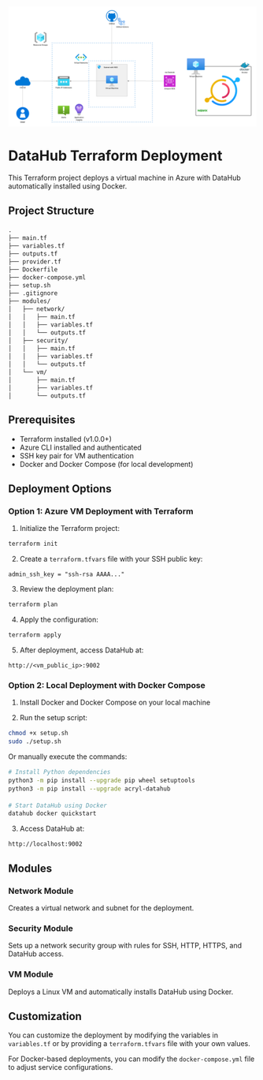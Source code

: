 ![Azure Deployment Framework](azure_framework.png)


# DataHub Terraform Deployment

This Terraform project deploys a virtual machine in Azure with DataHub automatically installed using Docker.

## Project Structure

```
.
├── main.tf
├── variables.tf
├── outputs.tf
├── provider.tf
├── Dockerfile
├── docker-compose.yml
├── setup.sh
├── .gitignore
├── modules/
│   ├── network/
│   │   ├── main.tf
│   │   ├── variables.tf
│   │   └── outputs.tf
│   ├── security/
│   │   ├── main.tf
│   │   ├── variables.tf
│   │   └── outputs.tf
│   └── vm/
│       ├── main.tf
│       ├── variables.tf
│       └── outputs.tf
```

## Prerequisites

- Terraform installed (v1.0.0+)
- Azure CLI installed and authenticated
- SSH key pair for VM authentication
- Docker and Docker Compose (for local development)

## Deployment Options

### Option 1: Azure VM Deployment with Terraform

1. Initialize the Terraform project:

```bash
terraform init
```

2. Create a `terraform.tfvars` file with your SSH public key:

```
admin_ssh_key = "ssh-rsa AAAA..."
```

3. Review the deployment plan:

```bash
terraform plan
```

4. Apply the configuration:

```bash
terraform apply
```

5. After deployment, access DataHub at:

```
http://<vm_public_ip>:9002
```

### Option 2: Local Deployment with Docker Compose

1. Install Docker and Docker Compose on your local machine

2. Run the setup script:

```bash
chmod +x setup.sh
sudo ./setup.sh
```

Or manually execute the commands:

```bash
# Install Python dependencies
python3 -m pip install --upgrade pip wheel setuptools
python3 -m pip install --upgrade acryl-datahub

# Start DataHub using Docker
datahub docker quickstart
```

3. Access DataHub at:

```
http://localhost:9002
```

## Modules

### Network Module
Creates a virtual network and subnet for the deployment.

### Security Module
Sets up a network security group with rules for SSH, HTTP, HTTPS, and DataHub access.

### VM Module
Deploys a Linux VM and automatically installs DataHub using Docker.

## Customization

You can customize the deployment by modifying the variables in `variables.tf` or by providing a `terraform.tfvars` file with your own values.

For Docker-based deployments, you can modify the `docker-compose.yml` file to adjust service configurations.
